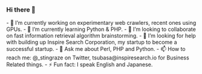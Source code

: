 ### Hi there 👋

<!--
**stingraze/stingraze** is a ✨ _special_ ✨ repository because its `README.md` (this file) appears on your GitHub profile.

Here are some ideas to get you started:
--!>

- 🔭 I’m currently working on experimentary web crawlers, recent ones using GPUs.
- 🌱 I’m currently learning Python & PHP.
- 👯 I’m looking to collaborate on fast information retrieval algorithm brainstorming.
- 🤔 I’m looking for help with building up Inspire Search Corporation, my startup to become a successful startup.
- 💬 Ask me about Perl, PHP and Python.
- 📫 How to reach me: @_stingraze on Twitter, tsubasa@inspiresearch.io for Business Related things.
- ⚡ Fun fact: I speak English and Japanese.

